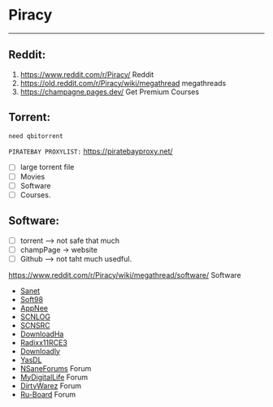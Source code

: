 # Piracy
---
## Reddit:
1. https://www.reddit.com/r/Piracy/ Reddit
2. https://old.reddit.com/r/Piracy/wiki/megathread megathreads
3. https://champagne.pages.dev/ Get Premium Courses
## Torrent:
```c
need qbitorrent
```
`PIRATEBAY PROXYLIST:`
https://piratebayproxy.net/
- [ ] large torrent file 
- [ ] Movies 
- [ ] Software 
- [ ] Courses.
## Software:
 - [ ] torrent --> not safe that much 
 - [ ] champPage -> website
 - [ ] Github --> not taht much usedful.
 
https://www.reddit.com/r/Piracy/wiki/megathread/software/ Software
- [Sanet](https://www.sanet.st/)
- [Soft98](https://www.soft98.ir/)
- [AppNee](https://appnee.com/)
- [SCNLOG](https://scnlog.me/apps)
- [SCNSRC](https://www.scnsrc.me/category/applications)
- [DownloadHa](https://downloadha.com/)
- [Radixx11RCE3](https://radixx11rce3.blogspot.com/)
- [Downloadly](https://downloadly.ir/)
- [YasDL](https://yasdl.com/)
- [NSaneForums](https://nsaneforums.com/) Forum
- [MyDigitalLife](https://forums.mydigitallife.net/) Forum
- [DirtyWarez](https://forum.dirtywarez.com/) Forum
- [Ru-Board](http://forum.ru-board.com/forum.cgi?forum=35) Forum
